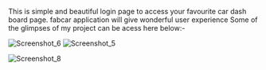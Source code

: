 This is simple and beautiful login page to access your favourite car dash board page. 
fabcar application will give wonderful user experience
 Some of the glimpses of my project can be acess here below:-
 
 
 
 
 
 
![Screenshot_6](https://user-images.githubusercontent.com/25307894/143735163-c591bd13-dc61-4b7d-897d-a1d7571f1a91.png)
![Screenshot_5](https://user-images.githubusercontent.com/25307894/143735513-01adaf7d-2457-4077-af9a-dc2d940a61bc.png)


![Screenshot_8](https://user-images.githubusercontent.com/25307894/143735215-56e1f2ed-c1a8-4c55-811a-2e31c9f2f2f4.png)
